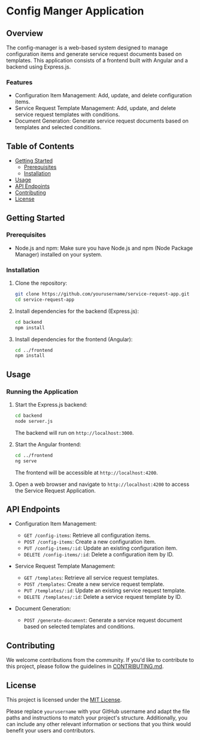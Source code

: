 # Config Manger Application

## Overview

The config-manager is a web-based system designed to manage configuration items and generate service request documents based on templates. This application consists of a frontend built with Angular and a backend using Express.js.

### Features

- Configuration Item Management: Add, update, and delete configuration items.
- Service Request Template Management: Add, update, and delete service request templates with conditions.
- Document Generation: Generate service request documents based on templates and selected conditions.

## Table of Contents

- [Getting Started](#getting-started)
  - [Prerequisites](#prerequisites)
  - [Installation](#installation)
- [Usage](#usage)
- [API Endpoints](#api-endpoints)
- [Contributing](#contributing)
- [License](#license)

## Getting Started

### Prerequisites

- Node.js and npm: Make sure you have Node.js and npm (Node Package Manager) installed on your system.

### Installation

1. Clone the repository:

   ```bash
   git clone https://github.com/yourusername/service-request-app.git
   cd service-request-app
   ```

2. Install dependencies for the backend (Express.js):

   ```bash
   cd backend
   npm install
   ```

3. Install dependencies for the frontend (Angular):

   ```bash
   cd ../frontend
   npm install
   ```

## Usage

### Running the Application

1. Start the Express.js backend:

   ```bash
   cd backend
   node server.js
   ```

   The backend will run on `http://localhost:3000`.

2. Start the Angular frontend:

   ```bash
   cd ../frontend
   ng serve
   ```

   The frontend will be accessible at `http://localhost:4200`.

3. Open a web browser and navigate to `http://localhost:4200` to access the Service Request Application.

## API Endpoints

- Configuration Item Management:

  - `GET /config-items`: Retrieve all configuration items.
  - `POST /config-items`: Create a new configuration item.
  - `PUT /config-items/:id`: Update an existing configuration item.
  - `DELETE /config-items/:id`: Delete a configuration item by ID.

- Service Request Template Management:

  - `GET /templates`: Retrieve all service request templates.
  - `POST /templates`: Create a new service request template.
  - `PUT /templates/:id`: Update an existing service request template.
  - `DELETE /templates/:id`: Delete a service request template by ID.

- Document Generation:

  - `POST /generate-document`: Generate a service request document based on selected templates and conditions.

## Contributing

We welcome contributions from the community. If you'd like to contribute to this project, please follow the guidelines in [CONTRIBUTING.md](CONTRIBUTING.md).

## License

This project is licensed under the [MIT License](LICENSE).

Please replace `yourusername` with your GitHub username and adapt the file paths and instructions to match your project's structure. Additionally, you can include any other relevant information or sections that you think would benefit your users and contributors.